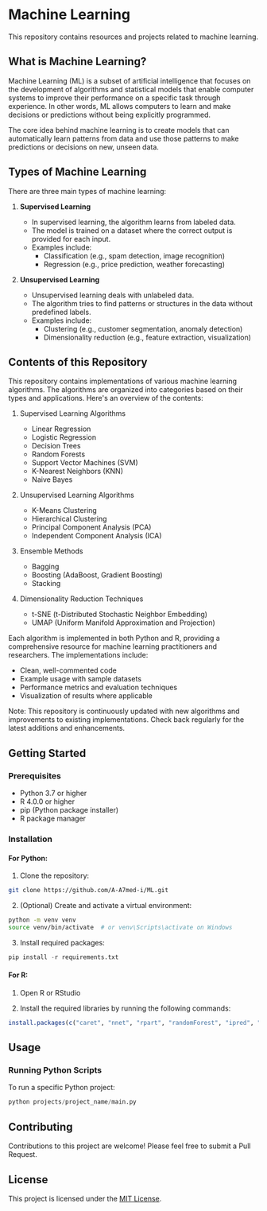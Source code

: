 # Machine Learning

This repository contains resources and projects related to machine learning.

## What is Machine Learning?

Machine Learning (ML) is a subset of artificial intelligence that focuses on the development of algorithms and statistical models that enable computer systems to improve their performance on a specific task through experience. In other words, ML allows computers to learn and make decisions or predictions without being explicitly programmed.

The core idea behind machine learning is to create models that can automatically learn patterns from data and use those patterns to make predictions or decisions on new, unseen data.

## Types of Machine Learning

There are three main types of machine learning:

1. **Supervised Learning**
   - In supervised learning, the algorithm learns from labeled data.
   - The model is trained on a dataset where the correct output is provided for each input.
   - Examples include:
     - Classification (e.g., spam detection, image recognition)
     - Regression (e.g., price prediction, weather forecasting)

2. **Unsupervised Learning**
   - Unsupervised learning deals with unlabeled data.
   - The algorithm tries to find patterns or structures in the data without predefined labels.
   - Examples include:
     - Clustering (e.g., customer segmentation, anomaly detection)
     - Dimensionality reduction (e.g., feature extraction, visualization)


## Contents of this Repository

This repository contains implementations of various machine learning algorithms. The algorithms are organized into categories based on their types and applications. Here's an overview of the contents:

1. Supervised Learning Algorithms
   - Linear Regression
   - Logistic Regression
   - Decision Trees
   - Random Forests
   - Support Vector Machines (SVM)
   - K-Nearest Neighbors (KNN)
   - Naive Bayes

2. Unsupervised Learning Algorithms
   - K-Means Clustering
   - Hierarchical Clustering
   - Principal Component Analysis (PCA)
   - Independent Component Analysis (ICA)

3. Ensemble Methods
   - Bagging
   - Boosting (AdaBoost, Gradient Boosting)
   - Stacking

4. Dimensionality Reduction Techniques
   - t-SNE (t-Distributed Stochastic Neighbor Embedding)
   - UMAP (Uniform Manifold Approximation and Projection)


Each algorithm is implemented in both Python and R, providing a comprehensive resource for machine learning practitioners and researchers. The implementations include:

- Clean, well-commented code
- Example usage with sample datasets
- Performance metrics and evaluation techniques
- Visualization of results where applicable

Note: This repository is continuously updated with new algorithms and improvements to existing implementations. Check back regularly for the latest additions and enhancements.


## Getting Started

### Prerequisites

- Python 3.7 or higher
- R 4.0.0 or higher
- pip (Python package installer)
- R package manager

### Installation

#### For Python:

1. Clone the repository:
~~~bash
git clone https://github.com/A-A7med-i/ML.git
~~~


2. (Optional) Create and activate a virtual environment:
```bash
python -m venv venv
source venv/bin/activate  # or venv\Scripts\activate on Windows
```


3. Install required packages:
```python
pip install -r requirements.txt
```


#### For R:

1. Open R or RStudio

2. Install the required libraries by running the following commands:

```R
install.packages(c("caret", "nnet", "rpart", "randomForest", "ipred", "MASS", "gbm", "xgboost", "mlbench", "glmnet", "e1071", "datasets"))
```

## Usage

### Running Python Scripts
To run a specific Python project:
```python
python projects/project_name/main.py
```

## Contributing

Contributions to this project are welcome! Please feel free to submit a Pull Request.

## License

This project is licensed under the [MIT License](LICENSE).

